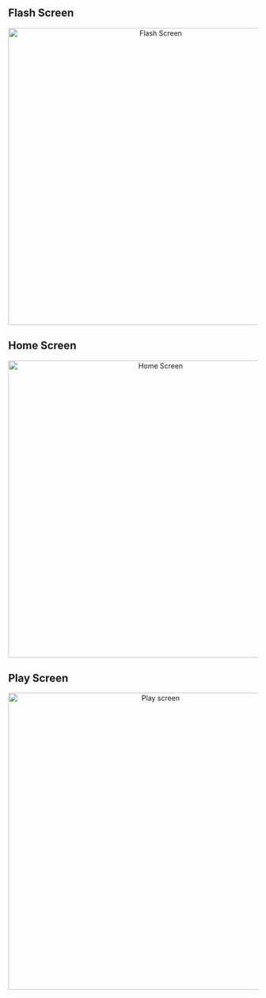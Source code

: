 <h2> Flash Screen </h2>
<p align = "center">
<img src ="https://user-images.githubusercontent.com/118797428/218467016-5667b13f-22fd-49db-bae8-dc4df94e2128.jpg" height = "600" weight = "300" title=" Flash Screen" />
</p>


<h2> Home Screen </h2>
<p align = "center">
<img src ="https://user-images.githubusercontent.com/118797428/218467828-71892116-cea6-46ec-b163-d7f699a8f7f1.jpg" height = "600" weight = "300" title=" Home Screen" />
</p>


<h2> Play Screen </h2>
<p align = "center">
<img src ="https://user-images.githubusercontent.com/118797428/218467797-5f459ee4-bce8-4ee8-bff0-497759fa0a18.jpg" height = "600" weight = "300" title=" Play screen" />
</p>
